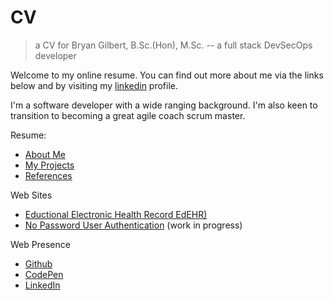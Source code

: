 # CV

> a CV for Bryan Gilbert, B.Sc.(Hon), M.Sc. -- a full stack DevSecOps developer


Welcome to my online resume.  You can find out more about me via the links below and by visiting my 
[linkedin](https://www.linkedin.com/in/bryangilbertsoftware) 
profile.

I'm a software developer with a wide ranging background. I'm also keen to transition to becoming a great agile coach scrum master.  

Resume:
- [About Me](/about.md)
- [My Projects](/projects.md)
- [References](/refs.md)

Web Sites

- [Eductional Electronic Health Record EdEHR)](https:/edehr.org)
- [No Password User Authentication](https://npuser.org) (work in progress)


Web Presence

- [Github](https://github.com/bryan-gilbert/)
- [CodePen](https://codepen.io/bgilbert)
- [LinkedIn](https://www.linkedin.com/in/bryangilbertsoftware)
